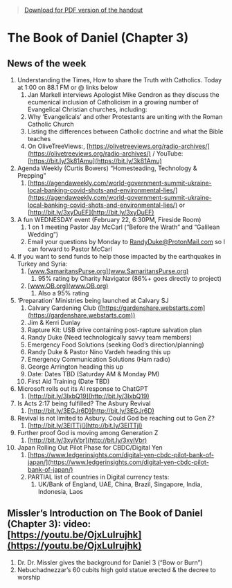 >[Download for PDF version of the handout](/week021923.pdf)

# The Book of Daniel (Chapter 3)       

## News of the week
1. Understanding the Times, How to share the Truth with Catholics. Today at 1:00 on 88.1 FM or @ links below              
	1. Jan Markell interviews Apologist Mike Gendron as they discuss the ecumenical inclusion of Catholicism in a growing number of Evangelical Christian churches, including: 
	1. Why ‘Evangelicals’ and other Protestants are uniting with the Roman Catholic Church 
	1. Listing the differences between Catholic doctrine and what the Bible teaches
	1. On OliveTreeViews:, [https://olivetreeviews.org/radio-archives/](https://olivetreeviews.org/radio-archives/)   /  YouTube:  [https://bit.ly/3k81Amu](https://bit.ly/3k81Amu) 
1. Agenda Weekly (Curtis Bowers) “Homesteading, Technology & Prepping”
	1. [https://agendaweekly.com/world-government-summit-ukraine-local-banking-covid-shots-and-environmental-lies/](https://agendaweekly.com/world-government-summit-ukraine-local-banking-covid-shots-and-environmental-lies/)      or    [http://bit.ly/3xyDuEF](http://bit.ly/3xyDuEF) 
1. A fun WEDNESDAY event (February 22, 6:30PM, Fireside Room) 
	1. 1 on 1 meeting Pastor Jay McCarl (“Before the Wrath” and “Galilean Wedding”) 
	1. Email your questions by Monday to RandyDuke@ProtonMail.com so I can forward to Pastor McCarl
1. If you want to send funds to help those impacted by the earthquakes in Turkey and Syria:
	1. [www.SamaritansPurse.org](www.SamaritansPurse.org)
		1. 95% rating by Charity Navigator (86%+ goes directly to project)
	1. [www.OB.org](www.OB.org) 
		1. Also a 95% rating
1. ‘Preparation’ Ministries being launched at Calvary SJ
	1. Calvary Gardening Club ([https://gardenshare.webstarts.com](https://gardenshare.webstarts.com)) 
	1. Jim & Kerri Dunlay
	3. Rapture Kit: USB drive containing post-rapture salvation plan 
	4. Randy Duke  (Need technologically savvy team members)
	5. Emergency Food Solutions (seeking God’s direction/planning)
	1. Randy Duke & Pastor Nino Vardeh heading this up
	1. Emergency Communication Solutions (Ham radio)
	1. George Arrington heading this up
	1. Date: Dates TBD (Saturday AM & Monday PM)
	1. First Aid Training (Date TBD)
1. Microsoft rolls out its AI response to ChatGPT
	1. [http://bit.ly/3IxbQ19](http://bit.ly/3IxbQ19) 
1. Is Acts 2:17 being fulfilled? The Asbury Revival
	1. [http://bit.ly/3EGJr6D](http://bit.ly/3EGJr6D) 
1. Revival is not limited to Asbury. Could God be reaching out to Gen Z?
	1. [http://bit.ly/3ElTTjI](http://bit.ly/3ElTTjI) 
1. Further proof God is moving among Generation Z
	1. [http://bit.ly/3xyiVbr](http://bit.ly/3xyiVbr) 
1. Japan Rolling Out Pilot Phase for CBDC/Digital Yen
	1. [https://www.ledgerinsights.com/digital-yen-cbdc-pilot-bank-of-japan/](https://www.ledgerinsights.com/digital-yen-cbdc-pilot-bank-of-japan/) 
	1. PARTIAL list of countries in Digital currency tests:
		1. UK/Bank of England, UAE, China, Brazil, Singapore, India, Indonesia, Laos

## Missler’s Introduction on The Book of Daniel (Chapter 3):   video:  [https://youtu.be/OjxLuIrujhk](https://youtu.be/OjxLuIrujhk)      
1. Dr. Dr. Missler gives the background for Daniel 3 (“Bow or Burn”)
1. Nebuchadnezzar’s 60 cubits high gold statue erected & the decree to worship



